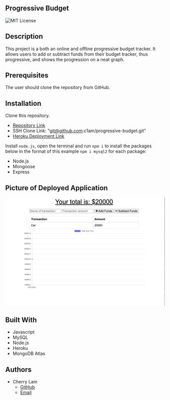 ## Progressive Budget
![MIT License](https://img.shields.io/badge/License-MIT-blue.svg)


## Description 
This project is a both an online and offline progressive budget tracker. It allows users to add or subtract funds from their budget tracker, thus progressive, and shows the progression on a neat graph.


## Prerequisites
The user should clone the repository from GitHub.


## Installation
Clone this repository. 
- [Repository Link](https://github.com/c1am/progressive-budget) 
- SSH Clone Link: "git@github.com:c1am/progressive-budget.git"
- [Heroku Deployment Link](https://cherrys-progressive-budget.herokuapp.com/)

Install `node.js`, open the terminal and run `npm i` to install the packages below in the format of this example `npm i mysql2` for each package:
- Node.js
- Mongoose
- Express


## Picture of Deployed Application
![screenshot](./assets/images/progressive-budget.png)

## Built With
- Javascript
- MySQL
- Node.js
- Heroku
- MongoDB Atlas


## Authors
- Cherry Lam 
    - [GitHub](https://github.com/c1am)
    - [Email](mailto:cherrylam.ny@gmail.com)